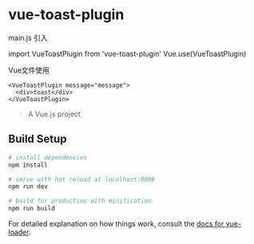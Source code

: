 # vue-toast-plugin

main.js 引入

import VueToastPlugin from 'vue-toast-plugin'
Vue.use(VueToastPlugin)


Vue文件使用

    <VueToastPlugin message="message">
      <div>toast</div>
    </VueToastPlugin>

> A Vue.js project

## Build Setup

``` bash
# install dependencies
npm install

# serve with hot reload at localhost:8080
npm run dev

# build for production with minification
npm run build
```

For detailed explanation on how things work, consult the [docs for vue-loader](http://vuejs.github.io/vue-loader).
